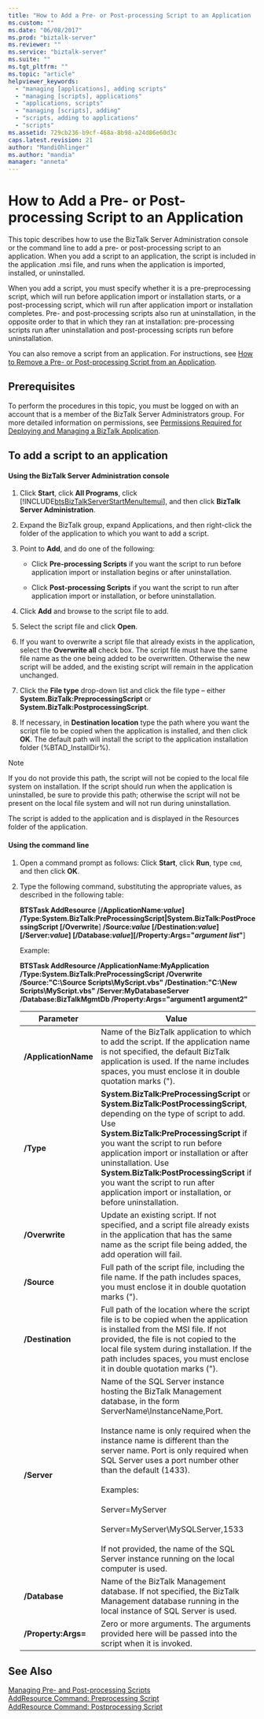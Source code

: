 ```yaml
---
title: "How to Add a Pre- or Post-processing Script to an Application | Microsoft Docs"
ms.custom: ""
ms.date: "06/08/2017"
ms.prod: "biztalk-server"
ms.reviewer: ""
ms.service: "biztalk-server"
ms.suite: ""
ms.tgt_pltfrm: ""
ms.topic: "article"
helpviewer_keywords: 
  - "managing [applications], adding scripts"
  - "managing [scripts], applications"
  - "applications, scripts"
  - "managing [scripts], adding"
  - "scripts, adding to applications"
  - "scripts"
ms.assetid: 729cb236-b9cf-468a-8b98-a24d86e60d3c
caps.latest.revision: 21
author: "MandiOhlinger"
ms.author: "mandia"
manager: "anneta"
---
```

# How to Add a Pre- or Post-processing Script to an Application
This topic describes how to use the BizTalk Server Administration console or the command line to add a pre- or post-processing script to an application. When you add a script to an application, the script is included in the application .msi file, and runs when the application is imported, installed, or uninstalled.  
  
 When you add a script, you must specify whether it is a pre-preprocessing script, which will run before application import or installation starts, or a post-processing script, which will run after application import or installation completes. Pre- and post-processing scripts also run at uninstallation, in the opposite order to that in which they ran at installation: pre-processing scripts run after uninstallation and post-processing scripts run before uninstallation.  
  
 You can also remove a script from an application. For instructions, see [How to Remove a Pre- or Post-processing Script from an Application](../core/how-to-remove-a-pre-or-post-processing-script-from-an-application.md).  
  
## Prerequisites  
 To perform the procedures in this topic, you must be logged on with an account that is a member of the BizTalk Server Administrators group. For more detailed information on permissions, see [Permissions Required for Deploying and Managing a BizTalk Application](../core/permissions-required-for-deploying-and-managing-a-biztalk-application.md).  
  
## To add a script to an application  
  
#### Using the BizTalk Server Administration console  
  
1.  Click **Start**, click **All Programs**, click [!INCLUDE[btsBizTalkServerStartMenuItemui](../includes/btsbiztalkserverstartmenuitemui-md.md)], and then click **BizTalk Server Administration**.  
  
2.  Expand the BizTalk group, expand Applications, and then right-click the folder of the application to which you want to add a script.  
  
3.  Point to **Add**, and do one of the following:  
  
    -   Click **Pre-processing Scripts** if you want the script to run before application import or installation begins or after uninstallation.  
  
    -   Click **Post-processing Scripts** if you want the script to run after application import or installation, or before uninstallation.  
  
4.  Click **Add** and browse to the script file to add.  
  
5.  Select the script file and click **Open**.  
  
6.  If you want to overwrite a script file that already exists in the application, select the **Overwrite all** check box. The script file must have the same file name as the one being added to be overwritten. Otherwise the new script will be added, and the existing script will remain in the application unchanged.  
  
7.  Click the **File type** drop-down list and click the file type – either **System.BizTalk:PreprocessingScript** or **System.BizTalk:PostprocessingScript**.  
  
8.  If necessary, in **Destination location** type the path where you want the script file to be copied when the application is installed, and then click **OK**. The default path will install the script to the application installation folder (%BTAD_InstallDir%).  
  
> [!NOTE]
>  If you do not provide this path, the script will not be copied to the local file system on installation. If the script should run when the application is uninstalled, be sure to provide this path; otherwise the script will not be present on the local file system and will not run during uninstallation.  
  
 The script is added to the application and is displayed in the Resources folder of the application.  
  
#### Using the command line  
  
1.  Open a command prompt as follows: Click **Start**, click **Run**, type `cmd`, and then click **OK**.  
  
2.  Type the following command, substituting the appropriate values, as described in the following table:  
  
     **BTSTask AddResource** [**/ApplicationName:***value*] **/Type:System.BizTalk:PreProcessingScript**&#124;**System.BizTalk:PostProcessingScript** [**/Overwrite**] **/Source:***value* [**/Destination:***value*] [**/Server:***value*] [**/Database:***value*][**/Property:Args="***argument list***"**]  
  
     Example:  
  
     **BTSTask AddResource /ApplicationName:MyApplication /Type:System.BizTalk:PreProcessingScript /Overwrite /Source:"C:\Source Scripts\MyScript.vbs" /Destination:"C:\New Scripts\MyScript.vbs" /Server:MyDatabaseServer /Database:BizTalkMgmtDb /Property:Args="argument1 argument2"**  
  
    |Parameter|Value|  
    |---------------|-----------|  
    |**/ApplicationName**|Name of the BizTalk application to which to add the script. If the application name is not specified, the default BizTalk application is used. If the name includes spaces, you must enclose it in double quotation marks (").|  
    |**/Type**|**System.BizTalk:PreProcessingScript** or **System.BizTalk:PostProcessingScript**, depending on the type of script to add. Use **System.BizTalk:PreProcessingScript** if you want the script to run before application import or installation or after uninstallation. Use **System.BizTalk:PostProcessingScript** if you want the script to run after application import or installation, or before uninstallation.|  
    |**/Overwrite**|Update an existing script. If not specified, and a script file already exists in the application that has the same name as the script file being added, the add operation will fail.|  
    |**/Source**|Full path of the script file, including the file name. If the path includes spaces, you must enclose it in double quotation marks (").|  
    |**/Destination**|Full path of the location where the script file is to be copied when the application is installed from the MSI file. If not provided, the file is not copied to the local file system during installation. If the path includes spaces, you must enclose it in double quotation marks (").|  
    |**/Server**|Name of the SQL Server instance hosting the BizTalk Management database, in the form ServerName\InstanceName,Port.<br /><br /> Instance name is only required when the instance name is different than the server name. Port is only required when SQL Server uses a port number other than the default (1433).<br /><br /> Examples:<br /><br /> Server=MyServer<br /><br /> Server=MyServer\MySQLServer,1533<br /><br /> If not provided, the name of the SQL Server instance running on the local computer is used.|  
    |**/Database**|Name of the BizTalk Management database. If not specified, the BizTalk Management database running in the local instance of SQL Server is used.|  
    |**/Property:Args=**|Zero or more arguments. The arguments provided here will be passed into the script when it is invoked.|  
  
## See Also  
 [Managing Pre- and Post-processing Scripts](../core/managing-pre-and-post-processing-scripts.md)   
 [AddResource Command: Preprocessing Script](../core/addresource-command-preprocessing-script.md)   
 [AddResource Command: Postprocessing Script](../core/addresource-command-postprocessing-script.md)